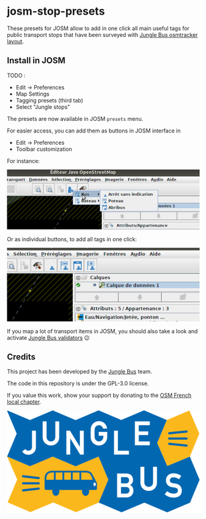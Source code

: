 # josm-stop-presets
These presets for JOSM allow to add in one click all main useful tags for public transport stops that have been surveyed with [Jungle Bus osmtracker layout](https://github.com/Jungle-Bus/osmtracker-layouts).

## Install in JOSM
TODO :
* Edit -> Preferences
* Map Settings
* Tagging presets (third tab)
* Select "Jungle stops"

The presets are now available in JOSM `presets` menu.

For easier access, you can add them as buttons in JOSM interface in
* Edit -> Preferences
* Toolbar customization

For instance:

![josm capture](doc/josm_capture_menu.png)

Or as individual buttons, to add all tags in one click:

![josm capture](doc/josm_capture_buttons.png)

If you map a lot of transport items in JOSM, you should also take a look and activate [Jungle Bus validators](https://github.com/Jungle-Bus/transport_mapcss) :wink:

## Credits

This project has been developed by the [Jungle Bus](http://junglebus.io/) team.

The code in this repository is under the GPL-3.0 license.

If you value this work, show your support by donating to the [OSM French local chapter](http://openstreetmap.fr).

![Jungle Bus Logo](https://raw.githubusercontent.com/Jungle-Bus/resources/master/logo/Logo_Jungle_Bus.png)
